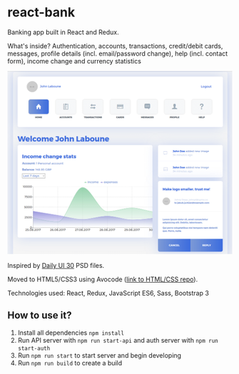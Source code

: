 # react-bank

Banking app built in React and Redux.

What's inside? Authentication, accounts, transactions, credit/debit cards, messages, profile details (incl. email/password change), help (incl. contact form), income change and currency statistics

![react-bank screenshot](screenshot.png?raw=true)

Inspired by [Daily UI 30](https://symu.co/freebies/ui-kits-9/daily-ui-30-elements/) PSD files.

Moved to HTML5/CSS3 using Avocode ([link to HTML/CSS repo](https://github.com/jurkian/daily-ui-30-html)).

Technologies used: React, Redux, JavaScript ES6, Sass, Bootstrap 3

## How to use it?

1. Install all dependencies `npm install`
2. Run API server with `npm run start-api` and auth server with `npm run start-auth`
3. Run `npm run start` to start server and begin developing
4. Run `npm run build` to create a build
